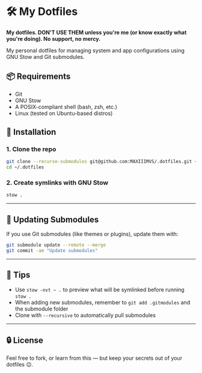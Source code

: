 # 🛠️ My Dotfiles

**My dotfiles. DON'T USE THEM unless you're me (or know exactly what you're doing). No support, no mercy.**

My personal dotfiles for managing system and app configurations using GNU Stow and Git submodules.

## 📦 Requirements

- Git
- GNU Stow
- A POSIX-compliant shell (bash, zsh, etc.)
- Linux (tested on Ubuntu-based distros)

## 🚀 Installation

### 1. Clone the repo

```bash
git clone --recurse-submodules git@github.com:MAXIIIMVS/.dotfiles.git ~/.dotfiles
cd ~/.dotfiles
```

### 2. Create symlinks with GNU Stow

```bash
stow .
```

---

## 🔄 Updating Submodules

If you use Git submodules (like themes or plugins), update them with:

```bash
git submodule update --remote --merge
git commit -am "Update submodules"
```

---

## 🧠 Tips

- Use `stow -nvt ~ .` to preview what will be symlinked before running `stow .`
- When adding new submodules, remember to `git add .gitmodules` and the submodule folder
- Clone with `--recursive` to automatically pull submodules

---

## 🔒 License

Feel free to fork, or learn from this — but keep your secrets out of your dotfiles 😉.
